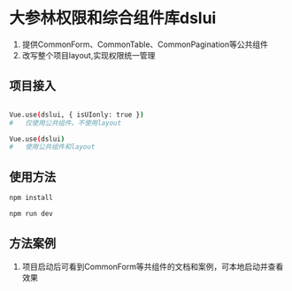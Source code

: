 # 大参林权限和综合组件库dslui #

1.  提供CommonForm、CommonTable、CommonPagination等公共组件
2.  改写整个项目layout,实现权限统一管理

## 项目接入 ##
```bash

Vue.use(dslui, { isUIonly: true })
#   仅使用公共组件，不使用layout

Vue.use(dslui)
#   使用公共组件和layout
```


## 使用方法 ##

```bash
npm install

npm run dev
```

## 方法案例 ##
1.  项目启动后可看到CommonForm等共组件的文档和案例，可本地启动并查看效果
